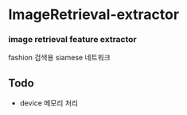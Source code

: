 # ImageRetrieval-extractor
### image retrieval feature extractor

fashion 검색용 siamese 네트워크

## Todo 
- device 메모리 처리 
